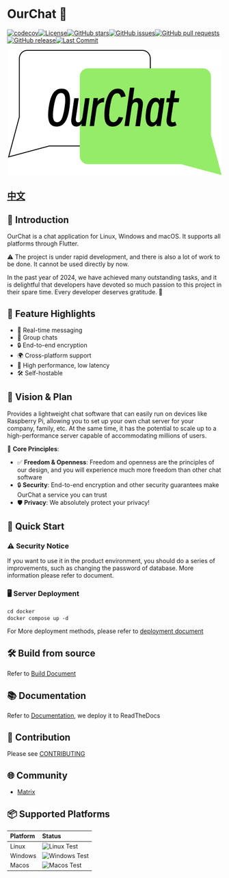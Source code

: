 # OurChat 🚀

[![codecov](https://codecov.io/github/SkyUOI/OurChat/graph/badge.svg?token=U6BWN74URE)](https://codecov.io/github/SkyUOI/OurChat)[![License](https://img.shields.io/github/license/skyuoi/ourchat)](https://github.com/skyuoi/ourchat/blob/main/LICENSE)[![GitHub stars](https://img.shields.io/github/stars/skyuoi/ourchat)](https://github.com/skyuoi/ourchat/stargazers)[![GitHub issues](https://img.shields.io/github/issues/skyuoi/ourchat)](https://github.com/skyuoi/ourchat/issues)[![GitHub pull requests](https://img.shields.io/github/issues-pr/skyuoi/ourchat)](https://github.com/skyuoi/ourchat/pulls)[![GitHub release](https://img.shields.io/github/v/release/skyuoi/ourchat)](https://github.com/skyuoi/ourchat/releases)[![Last Commit](https://img.shields.io/github/last-commit/skyuoi/ourchat)](https://github.com/skyuoi/ourchat/commits)

<!-- markdownlint-disable MD033 -->
<p align="center">
    <img src="./resource/logo.png" alt="OurChat_logo" />
</p>
<!-- markdownlint-enable MD033 -->

## [中文](./README-zh.md)

## 🌟 Introduction

OurChat is a chat application for Linux, Windows and macOS. It supports all platforms through Flutter.

⚠️ The project is under rapid development, and there is also a lot of work to be done. It cannot be used directly by now.

In the past year of 2024, we have achieved many outstanding tasks, and it is delightful that developers have devoted
so much passion to this project in their spare time.
Every developer deserves gratitude. 💖

## 📱 Feature Highlights

- 💬 Real-time messaging
- 👥 Group chats
- 🔒 End-to-end encryption
- 🌍 Cross-platform support
- 🚀 High performance, low latency
- 🛠️ Self-hostable

## 🚀 Vision & Plan

Provides a lightweight chat software that can easily run on devices like Raspberry Pi, allowing you to set up your own
chat server for your company, family, etc. At the same time, it has the potential to scale up to a high-performance
server capable of accommodating millions of users.

🔑 **Core Principles**:

- ✅ **Freedom & Openness**: Freedom and openness are the principles of our design, and you will experience much more freedom than other chat software
- 🔒 **Security**: End-to-end encryption and other security guarantees make OurChat a service you can trust
- 🛡️ **Privacy**: We absolutely protect your privacy!

## 🚀 Quick Start

### ⚠️ Security Notice

If you want to use it in the product environment, you should do a series of improvements, such as changing
the password of database. More information please refer to document.

### 🖥️ Server Deployment

```shell
cd docker
docker compose up -d
```

For More deployment methods, please refer
to [deployment document](https://ourchat.readthedocs.io/en/latest/docs/deploy/server-deploy.html)

## 🛠️ Build from source

Refer to [Build Document](https://ourchat.readthedocs.io/en/latest/docs/run/build.html)

## 📚 Documentation

Refer to [Documentation](https://ourchat.readthedocs.io/en/latest/), we deploy it to ReadTheDocs

## 🤝 Contribution

Please see [CONTRIBUTING](https://ourchat.readthedocs.io/en/latest/docs/development/contributing.html)

## 🌐 Community

- [Matrix](https://matrix.to/#/#skyuoiourchat:matrix.org)

## 📦 Supported Platforms

| Platform | Status                                                                                                 |
|:---------|:-------------------------------------------------------------------------------------------------------|
| Linux    | ![Linux Test](https://img.shields.io/github/actions/workflow/status/skyuoi/ourchat/rust_linux.yml)     |
| Windows  | ![Windows Test](https://img.shields.io/github/actions/workflow/status/skyuoi/ourchat/rust_windows.yml) |
| Macos    | ![Macos Test](https://img.shields.io/github/actions/workflow/status/skyuoi/ourchat/rust_macos.yml)     |
